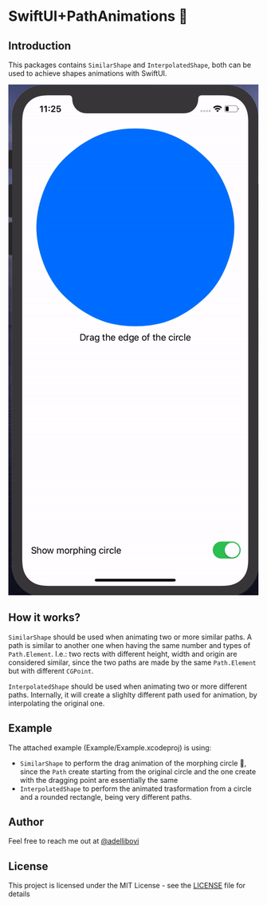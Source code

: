 # SwiftUI+PathAnimations 🔵

## Introduction

This packages contains `SimilarShape` and `InterpolatedShape`, both can be used to achieve shapes animations with SwiftUI.

![SwiftUI Morphing Circle Demo](demo.gif)

## How it works?

`SimilarShape` should be used when animating two or more similar paths. A path is similar to another one when having the same number and types of `Path.Element`. I.e.: two rects with different height, width and origin are considered similar, since the two paths are made by the same `Path.Element` but with different `CGPoint`.

`InterpolatedShape` should be used when animating two or more different paths. Internally, it will create a slighlty different path used for animation, by interpolating the original one. 

## Example

The attached example (Example/Example.xcodeproj) is using:
* `SimilarShape` to perform the drag animation of the morphing circle 🔵, since the `Path` create starting from the original circle and the one create with the dragging point are essentially the same
* `InterpolatedShape` to perform the animated trasformation from a circle and a rounded rectangle, being very different paths.

## Author

Feel free to reach me out at [@adellibovi](https://twitter.com/adellibovi)

## License

This project is licensed under the MIT License - see the [LICENSE](LICENSE) file for details
